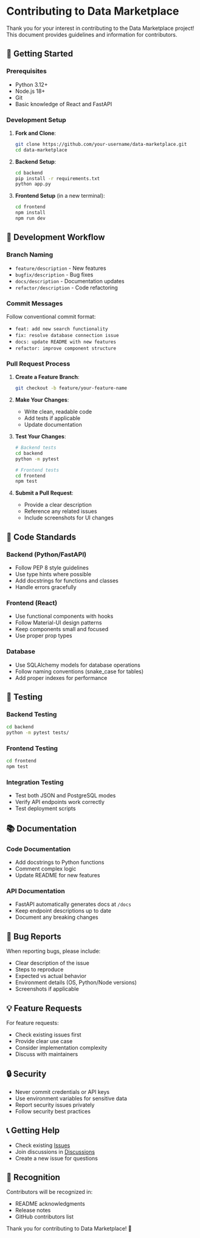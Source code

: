 # Contributing to Data Marketplace

Thank you for your interest in contributing to the Data Marketplace project! This document provides guidelines and information for contributors.

## 🚀 Getting Started

### Prerequisites
- Python 3.12+
- Node.js 18+
- Git
- Basic knowledge of React and FastAPI

### Development Setup

1. **Fork and Clone**:
   ```bash
   git clone https://github.com/your-username/data-marketplace.git
   cd data-marketplace
   ```

2. **Backend Setup**:
   ```bash
   cd backend
   pip install -r requirements.txt
   python app.py
   ```

3. **Frontend Setup** (in a new terminal):
   ```bash
   cd frontend
   npm install
   npm run dev
   ```

## 🔄 Development Workflow

### Branch Naming
- `feature/description` - New features
- `bugfix/description` - Bug fixes
- `docs/description` - Documentation updates
- `refactor/description` - Code refactoring

### Commit Messages
Follow conventional commit format:
- `feat: add new search functionality`
- `fix: resolve database connection issue`
- `docs: update README with new features`
- `refactor: improve component structure`

### Pull Request Process

1. **Create a Feature Branch**:
   ```bash
   git checkout -b feature/your-feature-name
   ```

2. **Make Your Changes**:
   - Write clean, readable code
   - Add tests if applicable
   - Update documentation

3. **Test Your Changes**:
   ```bash
   # Backend tests
   cd backend
   python -m pytest
   
   # Frontend tests
   cd frontend
   npm test
   ```

4. **Submit a Pull Request**:
   - Provide a clear description
   - Reference any related issues
   - Include screenshots for UI changes

## 📝 Code Standards

### Backend (Python/FastAPI)
- Follow PEP 8 style guidelines
- Use type hints where possible
- Add docstrings for functions and classes
- Handle errors gracefully

### Frontend (React)
- Use functional components with hooks
- Follow Material-UI design patterns
- Keep components small and focused
- Use proper prop types

### Database
- Use SQLAlchemy models for database operations
- Follow naming conventions (snake_case for tables)
- Add proper indexes for performance

## 🧪 Testing

### Backend Testing
```bash
cd backend
python -m pytest tests/
```

### Frontend Testing
```bash
cd frontend
npm test
```

### Integration Testing
- Test both JSON and PostgreSQL modes
- Verify API endpoints work correctly
- Test deployment scripts

## 📚 Documentation

### Code Documentation
- Add docstrings to Python functions
- Comment complex logic
- Update README for new features

### API Documentation
- FastAPI automatically generates docs at `/docs`
- Keep endpoint descriptions up to date
- Document any breaking changes

## 🐛 Bug Reports

When reporting bugs, please include:
- Clear description of the issue
- Steps to reproduce
- Expected vs actual behavior
- Environment details (OS, Python/Node versions)
- Screenshots if applicable

## 💡 Feature Requests

For feature requests:
- Check existing issues first
- Provide clear use case
- Consider implementation complexity
- Discuss with maintainers

## 🔒 Security

- Never commit credentials or API keys
- Use environment variables for sensitive data
- Report security issues privately
- Follow security best practices

## 📞 Getting Help

- Check existing [Issues](https://github.com/your-username/data-marketplace/issues)
- Join discussions in [Discussions](https://github.com/your-username/data-marketplace/discussions)
- Create a new issue for questions

## 🎉 Recognition

Contributors will be recognized in:
- README acknowledgments
- Release notes
- GitHub contributors list

Thank you for contributing to Data Marketplace! 🚀
